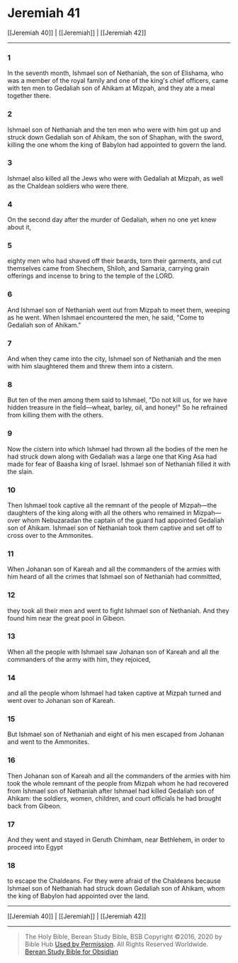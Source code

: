 # Jeremiah 41

[[Jeremiah 40]] | [[Jeremiah]] | [[Jeremiah 42]]

---

### 1
In the seventh month, Ishmael son of Nethaniah, the son of Elishama, who was a member of the royal family and one of the king's chief officers, came with ten men to Gedaliah son of Ahikam at Mizpah, and they ate a meal together there.

### 2
Ishmael son of Nethaniah and the ten men who were with him got up and struck down Gedaliah son of Ahikam, the son of Shaphan, with the sword, killing the one whom the king of Babylon had appointed to govern the land.

### 3
Ishmael also killed all the Jews who were with Gedaliah at Mizpah, as well as the Chaldean soldiers who were there.

### 4
On the second day after the murder of Gedaliah, when no one yet knew about it,

### 5
eighty men who had shaved off their beards, torn their garments, and cut themselves came from Shechem, Shiloh, and Samaria, carrying grain offerings and incense to bring to the temple of the LORD.

### 6
And Ishmael son of Nethaniah went out from Mizpah to meet them, weeping as he went. When Ishmael encountered the men, he said, "Come to Gedaliah son of Ahikam."

### 7
And when they came into the city, Ishmael son of Nethaniah and the men with him slaughtered them and threw them into a cistern.

### 8
But ten of the men among them said to Ishmael, "Do not kill us, for we have hidden treasure in the field—wheat, barley, oil, and honey!" So he refrained from killing them with the others.

### 9
Now the cistern into which Ishmael had thrown all the bodies of the men he had struck down along with Gedaliah was a large one that King Asa had made for fear of Baasha king of Israel. Ishmael son of Nethaniah filled it with the slain.

### 10
Then Ishmael took captive all the remnant of the people of Mizpah—the daughters of the king along with all the others who remained in Mizpah—over whom Nebuzaradan the captain of the guard had appointed Gedaliah son of Ahikam. Ishmael son of Nethaniah took them captive and set off to cross over to the Ammonites.

### 11
When Johanan son of Kareah and all the commanders of the armies with him heard of all the crimes that Ishmael son of Nethaniah had committed,

### 12
they took all their men and went to fight Ishmael son of Nethaniah. And they found him near the great pool in Gibeon.

### 13
When all the people with Ishmael saw Johanan son of Kareah and all the commanders of the army with him, they rejoiced,

### 14
and all the people whom Ishmael had taken captive at Mizpah turned and went over to Johanan son of Kareah.

### 15
But Ishmael son of Nethaniah and eight of his men escaped from Johanan and went to the Ammonites.

### 16
Then Johanan son of Kareah and all the commanders of the armies with him took the whole remnant of the people from Mizpah whom he had recovered from Ishmael son of Nethaniah after Ishmael had killed Gedaliah son of Ahikam: the soldiers, women, children, and court officials he had brought back from Gibeon.

### 17
And they went and stayed in Geruth Chimham, near Bethlehem, in order to proceed into Egypt

### 18
to escape the Chaldeans. For they were afraid of the Chaldeans because Ishmael son of Nethaniah had struck down Gedaliah son of Ahikam, whom the king of Babylon had appointed over the land.

---

[[Jeremiah 40]] | [[Jeremiah]] | [[Jeremiah 42]]

---

> The Holy Bible, Berean Study Bible, BSB
> Copyright &copy;2016, 2020 by Bible Hub
> [Used by Permission](https://berean.bible/terms.htm). All Rights Reserved Worldwide.
> [Berean Study Bible for Obsidian](https://github.com/gapmiss/berean-study-bible-for-obsidian)</small>


